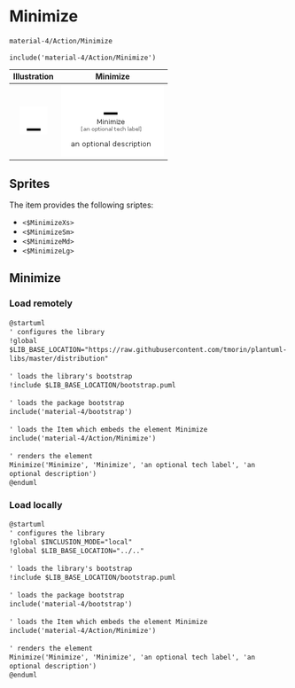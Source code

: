# Minimize


```text
material-4/Action/Minimize
```

```text
include('material-4/Action/Minimize')
```



| Illustration | Minimize |
| :---: | :---: |
| ![illustration for Illustration](../../material-4/Action/Minimize.png) | ![illustration for Minimize](../../material-4/Action/Minimize.Local.png) |



## Sprites
The item provides the following sriptes:

- `<$MinimizeXs>`
- `<$MinimizeSm>`
- `<$MinimizeMd>`
- `<$MinimizeLg>`





## Minimize

### Load remotely
```plantuml
@startuml
' configures the library
!global $LIB_BASE_LOCATION="https://raw.githubusercontent.com/tmorin/plantuml-libs/master/distribution"

' loads the library's bootstrap
!include $LIB_BASE_LOCATION/bootstrap.puml

' loads the package bootstrap
include('material-4/bootstrap')

' loads the Item which embeds the element Minimize
include('material-4/Action/Minimize')

' renders the element
Minimize('Minimize', 'Minimize', 'an optional tech label', 'an optional description')
@enduml
```

### Load locally
```plantuml
@startuml
' configures the library
!global $INCLUSION_MODE="local"
!global $LIB_BASE_LOCATION="../.."

' loads the library's bootstrap
!include $LIB_BASE_LOCATION/bootstrap.puml

' loads the package bootstrap
include('material-4/bootstrap')

' loads the Item which embeds the element Minimize
include('material-4/Action/Minimize')

' renders the element
Minimize('Minimize', 'Minimize', 'an optional tech label', 'an optional description')
@enduml
```

